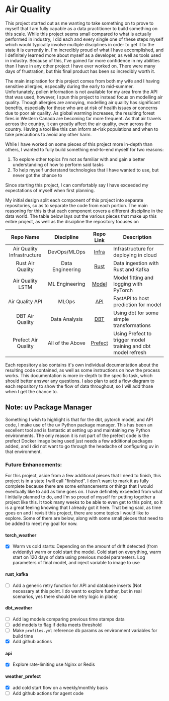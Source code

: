 # Air Quality

This project started out as me wanting to take something on to prove to myself that I am fully capable as 
a data practitioner to build something on this scale. While this project seems small compared to what is actually performed in industry,
I did each and every single one of these steps myself which would typically involve multiple disciplines in order to get it 
to the state it is currently in. I'm incredibly proud of what I have accomplished, and I definitely learned more about myself as a developer,
as well as tools used in industry. Because of this, I've gained far more confidence in my abilities than I have in any other project I have ever
worked on. There were many days of frustration, but this final product has been so incredibly worth it.

The main inspiration for this project comes from both my wife and I having sensitive allergies, especailly during the early to mid-summer.
Unfortunately, pollen information is not available for my area from the API that was used, however, I spun this project to instead focus on modelling
air quality. Though allergies are annoying, modelling air quality has significant benefits, especially for those who are at risk of health issues or concerns due to poor air quality. As global warming increases, the resulting forest fires in Western Canada are becoming far more frequent. As that air travels across the country, it can greatly affect the air quality, even across the country. Having a tool like this can inform at-risk populations and when to take precautions to avoid any other harm.

While I have worked on some pieces of this project more in-depth than others, I wanted to fully build something end-to-end myself for two reasons:
1) To explore other topics I'm not as familiar with and gain a better understanding of how to perform said tasks
2) To help myself understand technologies that I have wanted to use, but never got the chance to

Since starting this project, I can comfortably say I have exceeded my expectations of myself when first planning.

My initial design split each component of this project into separate repositories, so as to separate the code
from each portion. The main reasoning for this is that each component covers a different discipline in 
the data world. The table below lays out the various pieces that make up this entire project, as well
as the discipline the repository focuses on

| Repo Name  | Discipline  |  Repo Link  |  Description |
|:-:|:-:|:-:|---|
|  Air Quality Infrastructure | DevOps/MLOps  | [Infra](https://github.com/mattbaxter689/Air-Quality-Infrastructure)  | Infrastructure for deploying in cloud  |
|  Rust Air Quality |  Data Engineering | [Rust](https://github.com/mattbaxter689/Rust-Air-Quality)  | Data ingestion with Rust and Kafka  |
| Air Quality LSTM  | ML Engineering  | [Model](https://github.com/mattbaxter689/Air-Quality-LSTM)  | Model fitting and logging with PyTorch  |
| Air Quality API  | MLOps  | [API](https://github.com/mattbaxter689/Air-Quality-API)  | FastAPI to host prediction for model  |
|  DBT Air Quality | Data Analysis  | [DBT](https://github.com/mattbaxter689/DBT-Air-Quality)  | Using dbt for some simple transformations  |
| Prefect Air Quality  | All of the Above  |  [Prefect](https://github.com/mattbaxter689/Prefect-Air-Quality) | Using Prefect to trigger model training and dbt model refresh  |

Each repository also contains it's own individual documentation about the resulting code contained, as well as some instructions on how the process works. This documentation is more in-depth to the specific task, which should better answer any questions. I also plan to add a flow diagram to each repository to show the flow of data throughout, so I will add those when I get the chance to.

## Note: uv Package Manager
Something I wish to highlight is that for the dbt, pytorch model, and API code,
I make use of the uv Python package manager. This has been an excellent tool and
is fantastic at setting up and maintaining my Python environments. The only
reason it is not part of the prefect code is the prefect Docker image being used
just needs a few additional packages added, and I did not want to go through the
headache of configuring uv in that environment.

### Future Enhancements:
For this project, aside from a few additional pieces that I need to finish, this project is in a state I will call "finished". 
I don't want to mark it as fully complete because there are some enhancements or things that I would eventually like to add as time
goes on. I have definitely exceeded from what I initially planned to do, and I'm so proud of myself for putting together a project
like this. It took many weeks to be able to even get to this point, so it is a great feeling knowing that I already got it here. That being said,
as time goes on and I revisit this project, there are some topics I would like to explore. Some of them are below, along with some small pieces that need to be added to meet my goal for now.

#### torch_weather
 - [x] Warm vs cold starts: Depending on the amount of drift detected (from
   evidently) warm or cold start the model. Cold start on everything, warm start
   on 120 days of data using previous model parameters. Log parameters of final
   model, and inject variable to image to use

 #### rust_kafka
- [ ] Add a generic retry function for API and database inserts (Not necessary
  at this point. I do want to explore further, but in real scenarios, yes there
  should be retry logic in place)

#### dbt_weather
- [ ] Add lag models comparing previous time stamps data
- [ ] add models to flag if delta meets threshold
- [ ] Make `profiles.yml` reference db params as environment variables for build
  time
- [x] Add github actions

#### api
- [x] Explore rate-limiting use Nginx or Redis

#### weather_prefect
- [x] add cold start flow on a weekly/monthly basis
- [ ] Add github actions for agent code
